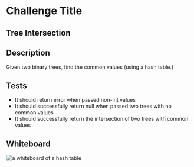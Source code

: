 # Challenge Title
## Tree Intersection

## Description
Given two binary trees, find the common values (using a hash table.)

## Tests
- It should return error when passed non-int values
- It should successfully return null when passed two trees with no common values
- It should successfully return the intersection of two trees with common values


## Whiteboard
![a whiteboard of a hash table](./whiteboard.png)